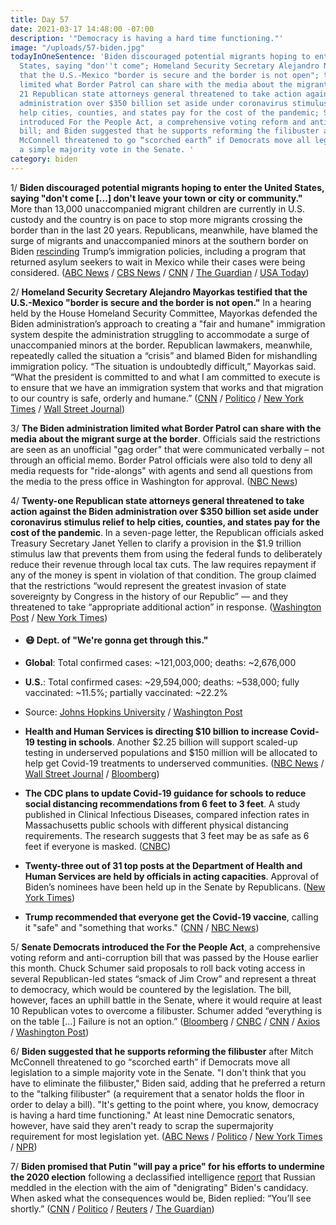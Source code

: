 ```yaml
---
title: Day 57
date: 2021-03-17 14:48:00 -07:00
description: '"Democracy is having a hard time functioning."'
image: "/uploads/57-biden.jpg"
todayInOneSentence: 'Biden discouraged potential migrants hoping to enter the United
  States, saying "don''t come"; Homeland Security Secretary Alejandro Mayorkas testified
  that the U.S.-Mexico "border is secure and the border is not open"; the Biden administration
  limited what Border Patrol can share with the media about the migrant surge at border;
  21 Republican state attorneys general threatened to take action against the Biden
  administration over $350 billion set aside under coronavirus stimulus relief to
  help cities, counties, and states pay for the cost of the pandemic; Senate Democrats
  introduced For the People Act, a comprehensive voting reform and anti-corruption
  bill; and Biden suggested that he supports reforming the filibuster after Mitch
  McConnell threatened to go “scorched earth” if Democrats move all legislation to
  a simple majority vote in the Senate. '
category: biden
---
```


1/ **Biden discouraged potential migrants hoping to enter the United States, saying "don't come \[...\] don't leave your town or city or community."** More than 13,000 unaccompanied migrant children are currently in U.S. custody and the country is on pace to stop more migrants crossing the border than in the last 20 years. Republicans, meanwhile, have blamed the surge of migrants and unaccompanied minors at the southern border on Biden [rescinding](https://whatthefuckjusthappenedtoday.com/2021/02/11/day-23/#2-biden-rescinded-trump%E2%80%99s-national-e) Trump’s immigration policies, including a program that returned asylum seekers to wait in Mexico while their cases were being considered. ([ABC News](https://abcnews.go.com/Politics/biden-tells-migrants-dont-abc-news-exclusive-interview/story?id=76490159) / [CBS News](https://www.cbsnews.com/news/immigration-migrant-children-border-patrol-custody/) / [CNN](https://www.cnn.com/2021/03/16/politics/joe-biden-migrant-children-border-immigration/index.html) / [The Guardian](https://www.theguardian.com/us-news/2021/mar/17/joe-biden-immigration-putin-afghanistan-cuomo-dog) / [USA Today](https://www.usatoday.com/story/news/politics/2021/03/16/president-joe-biden-migrants-border-surge-unaccompanied-minors/4726104001/))

2/ **Homeland Security Secretary Alejandro Mayorkas testified that the U.S.-Mexico "border is secure and the border is not open."** In a hearing held by the House Homeland Security Committee, Mayorkas defended the Biden administration’s approach to creating a "fair and humane" immigration system despite the administration struggling to accommodate a surge of unaccompanied minors at the border. Republican lawmakers, meanwhile, repeatedly called the situation a “crisis” and blamed Biden for mishandling immigration policy. “The situation is undoubtedly difficult,” Mayorkas said. “What the president is committed to and what I am committed to execute is to ensure that we have an immigration system that works and that migration to our country is safe, orderly and humane.” ([CNN](https://www.cnn.com/2021/03/17/politics/mayorkas-faces-lawmakers-amid-border-crisis/index.html) / [Politico](https://www.politico.com/news/2021/03/17/mayorkas-defends-biden-administration-border-476692) / [New York Times](https://www.nytimes.com/live/2021/03/17/us/biden-news-today/mayorkas-is-answering-lawmakers-questions-about-the-border-saying-the-situation-is-undoubtedly-difficult) / [Wall Street Journal](https://www.wsj.com/articles/mayorkas-spars-with-republicans-over-rising-number-of-migrants-at-southern-border-11616004346))

3/ **The Biden administration limited what Border Patrol can share with the media about the migrant surge at the border**. Officials said the restrictions are seen as an unofficial "gag order" that were communicated verbally – not through an official memo. Border Patrol officials were also told to deny all media requests for "ride-alongs" with agents and send all questions from the media to the press office in Washington for approval. ([NBC News](https://www.nbcnews.com/politics/immigration/biden-administration-limits-what-border-patrol-can-share-media-about-n1261133))

4/ **Twenty-one Republican state attorneys general threatened to take action against the Biden administration over $350 billion set aside under coronavirus stimulus relief to help cities, counties, and states pay for the cost of the pandemic**. In a seven-page letter, the Republican officials asked Treasury Secretary Janet Yellen to clarify a provision in the $1.9 trillion stimulus law that prevents them from using the federal funds to deliberately reduce their revenue through local tax cuts. The law requires repayment if any of the money is spent in violation of that condition. The group claimed that the restrictions “would represent the greatest invasion of state sovereignty by Congress in the history of our Republic” — and they threatened to take “appropriate additional action” in response. ([Washington Post](https://www.washingtonpost.com/us-policy/2021/03/16/republicans-threat-stimulus/) / [New York Times](https://www.nytimes.com/2021/03/16/business/economy/republican-attorneys-general-biden-stimulus.html))

* #### 😷 Dept. of "We're gonna get through this."

* **Global**: Total confirmed cases: \~121,003,000; deaths: \~2,676,000

* **U.S.**: Total confirmed cases: \~29,594,000; deaths: \~538,000; fully vaccinated: \~11.5%; partially vaccinated: \~22.2%

* Source: [Johns Hopkins University](https://coronavirus.jhu.edu/map.html) / [Washington Post](https://www.washingtonpost.com/graphics/2020/health/covid-vaccine-states-distribution-doses/)

* **Health and Human Services is directing $10 billion to increase Covid-19 testing in schools**. Another $2.25 billion will support scaled-up testing in underserved populations and  $150 million will be allocated to help get Covid-19 treatments to underserved communities. ([NBC News](https://www.nbcnews.com/politics/white-house/biden-administration-provide-10-billion-school-covid-19-testing-program-n1261303) / [Wall Street Journal](https://www.wsj.com/articles/u-s-to-give-10-billion-to-schools-for-covid-19-testing-11615996819) / [Bloomberg](https://www.bloomberg.com/news/articles/2021-03-17/biden-to-invest-12-billion-to-increase-covid-testing-in-schools?srnd=politics-vp&sref=MIBMEEoj))

* **The CDC plans to update Covid-19 guidance for schools to reduce social distancing recommendations from 6 feet to 3 feet**. A study published in Clinical Infectious Diseases, compared infection rates in Massachusetts public schools with different physical distancing requirements. The research suggests that 3 feet may be as safe as 6 feet if everyone is masked. ([CNBC](https://www.cnbc.com/2021/03/17/cdc-is-considering-shortening-social-distancing-recommendations-for-schools-to-3-feet-director-says.html))

* **Twenty-three out of 31 top posts at the Department of Health and Human Services are held by officials in acting capacities**. Approval of Biden’s nominees have been held up in the Senate by Republicans. ([New York Times](https://www.nytimes.com/2021/03/17/us/politics/biden-department-of-health-human-services.html))

* **Trump recommended that everyone get the Covid-19 vaccine**, calling it "safe" and "something that works." ([CNN](https://www.cnn.com/2021/03/16/politics/donald-trump-covid-19-vaccine/index.html) / [NBC News](https://www.nbcnews.com/politics/donald-trump/trump-touts-covid-19-vaccine-safety-amid-skepticism-republicans-n1261266))

5/ **Senate Democrats introduced the For the People Act**, a comprehensive voting reform and anti-corruption bill that was passed by the House earlier this month. Chuck Schumer said proposals to roll back voting access in several Republican-led states “smack of Jim Crow” and represent a threat to democracy, which would be countered by the legislation. The bill, however, faces an uphill battle in the Senate, where it would require at least 10 Republican votes to overcome a filibuster. Schumer added “everything is on the table \[...\] Failure is not an option.” ([Bloomberg](https://www.bloomberg.com/news/articles/2021-03-17/voting-rights-emerges-as-key-fight-for-changing-the-filibuster?sref=MIBMEEoj) / [CNBC](https://www.cnbc.com/2021/03/17/schumer-says-everything-is-on-the-table-to-pass-voting-rights-legislation-in-senate.html) / [CNN](https://www.cnn.com/2021/03/17/politics/us-senate-voting-rights-legislation/index.html) / [Axios](https://www.axios.com/senate-for-people-act-voting-reform-anti-corruption-94291b80-3961-4bae-978d-1aa4e3f15d65.html) / [Washington Post](https://www.washingtonpost.com/outlook/2021/03/16/hr-1-voting-reforms/))

6/ **Biden suggested that he supports reforming the filibuster** after Mitch McConnell threatened to go “scorched earth” if Democrats move all legislation to a simple majority vote in the Senate. "I don't think that you have to eliminate the filibuster," Biden said, adding that he preferred a return to the "talking filibuster" (a requirement that a senator holds the floor in order to delay a bill). "It's getting to the point where, you know, democracy is having a hard time functioning." At least nine Democratic senators, however, have said they aren't ready to scrap the supermajority requirement for most legislation yet. ([ABC News](https://abcnews.go.com/Politics/biden-supports-reforming-senate-filibuster-abc-news-exclusive/story?id=76499156) / [Politico](https://www.politico.com/news/2021/03/17/biden-filibuster-fight-476684) / [New York Times](https://www.nytimes.com/2021/03/16/us/politics/mcconnell-filibuster-senate.html) / [NPR](https://www.npr.org/2021/03/16/978018267/biden-supports-changes-to-filibuster-returning-it-to-what-it-used-to-be))

7/ **Biden promised that Putin "will pay a price" for his efforts to undermine the 2020 election** following a declassified intelligence [report](https://whatthefuckjusthappenedtoday.com/2021/03/16/day-56/#1-putin-authorized-operations-to-int) that Russian meddled in the election with the aim of "denigrating" Biden's candidacy. When asked what the consequences would be, Biden replied: “You’ll see shortly.” ([CNN](https://www.cnn.com/2021/03/17/politics/joe-biden-vladimir-putin-price-to-pay/index.html) / [Politico](https://www.politico.com/news/2021/03/17/biden-putin-election-interference-476656) / [Reuters](https://www.reuters.com/article/us-usa-election-cyber-idUSKBN2B91JO) / [The Guardian](https://www.theguardian.com/us-news/2021/mar/17/joe-biden-vladimir-putin-election-interference))